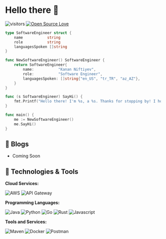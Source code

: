 # Hello there 👋

![visitors](https://komarev.com/ghpvc/?username=kananniftiyev)
[![Open Source Love](https://badges.frapsoft.com/os/v1/open-source.svg?v=102)](https://github.com/ellerbrock/open-source-badge/)

```go
type SoftwareEngineer struct {
    name           string
    role           string
    languagesSpoken []string
}

func NewSoftwareEngineer() SoftwareEngineer {
    return SoftwareEngineer{
        name:           "Kanan Niftiyev",
        role:           "Software Engineer",
        languagesSpoken: []string{"en_US", "tr_TR", "az_AZ"},
    }
}

func (s SoftwareEngineer) SayHi() {
    fmt.Printf("Hello there! I'm %s, a %s. Thanks for stopping by! I hope you'll find some of my work interesting.\n", s.name, s.role)
}

func main() {
    me := NewSoftwareEngineer()
    me.SayHi()
}

```

## 📝 Blogs

- Coming Soon

## 🔧 Technologies & Tools

**Cloud Services:**

![AWS](https://img.shields.io/badge/Cloud-AWS-informational?style=flat&logo=amazon-aws&logoColor=white&color=6aa6f8)
![API Gateway](https://img.shields.io/badge/API-Gateway-informational?style=flat&logo=amazon-api-gateway&logoColor=white&color=6aa6f8)

**Programming Languages:**

![Java](https://img.shields.io/badge/Code-Java-informational?style=flat&logo=java&logoColor=white&color=6aa6f8)
![Python](https://img.shields.io/badge/Code-Python-informational?style=flat&logo=python&logoColor=white&color=6aa6f8)
![Go](https://img.shields.io/badge/Code-Go-informational?style=flat&logo=go&logoColor=white&color=6aa6f8)
![Rust](https://img.shields.io/badge/Code-Rust-informational?style=flat&logo=rust&logoColor=white&color=6aa6f8)
![Javascript](https://img.shields.io/badge/Code-Javascript-informational?style=flat&logo=javascript&logoColor=white&color=6aa6f8)


**Tools and Services:**

![Maven](https://img.shields.io/badge/Tools-Maven-informational?style=flat&logo=maven&logoColor=white&color=6aa6f8)
![Docker](https://img.shields.io/badge/Tools-Docker-informational?style=flat&logo=docker&logoColor=white&color=6aa6f8)
![Postman](https://img.shields.io/badge/Tools-Postman-informational?style=flat&logo=postman&logoColor=white&color=6aa6f8)



